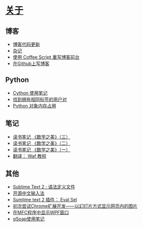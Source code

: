 # [关于]

## 博客

- [博客代码更新]
- [杂记]
- [使用 Coffee Script 重写博客前台]
- [在Github上写博客]

## Python

- [Cython 使用笔记]
- [找到拥有相同标签的用户对]
- [Python 对象内存占用]

## 笔记

- [读书笔记 《数学之美》（三）]
- [读书笔记 《数学之美》（二）]
- [读书笔记 《数学之美》（一）]
- [翻译： Waf 教程]

## 其他

- [Sublime Text 2 : 语法定义文件]
- [开源中文输入法]
- [Sumlime text 2 插件： Eval Sel]
- [初次尝试Chrome扩展开发——以幻灯片方式显示网页内的图片]
- [在MFC程序中显示WPF窗口]
- [gSoap使用笔记]

[gSoap使用笔记]:#!/2010-03-30-gsoap-note
[在MFC程序中显示WPF窗口]:#!/2010-04-20-show-wpf-window-in-mfc
[初次尝试Chrome扩展开发——以幻灯片方式显示网页内的图片]:#!/2011-09-17-chrome-image-gallery
[在Github上写博客]:#!/2012-01-29-write-blog-on-github
[Python 对象内存占用]:#!/2012-02-20-python-object-memory-usage
[找到拥有相同标签的用户对]:#!/2012-03-06-users-pair-with-same-tags
[Sumlime text 2 插件： Eval Sel]:#!/2012-03-23-plugin-eval-sel
[翻译： Waf 教程]:#!/2012-03-27-trans-waf-tutorial
[Cython 使用笔记]:#!/2012-05-02-cython-note
[使用 Coffee Script 重写博客前台]:#!/2012-07-16-move-to-coffee
[读书笔记 《数学之美》（一）]:#!/2012-10-31-note-beauty-of-mathematics-1
[读书笔记 《数学之美》（二）]:#!/2012-11-24-note-beauty-of-mathematics-2
[读书笔记 《数学之美》（三）]:#!/2012-12-04-note-beauty-of-mathematics-3
[开源中文输入法]:#!/2012-12-20-open-source-input-method
[自然语言处理 简介]:#!/2012-12-26-nlp-note-intro
[Sublime Text 2 : 语法定义文件]:#!/2013-02-27-sublime-syntax-definition
[杂记]:#!/2013-08-11-things-done-after-last-post
[博客代码更新]:#!/2013-08-26-blog-code-changes
[关于]:#!/about
